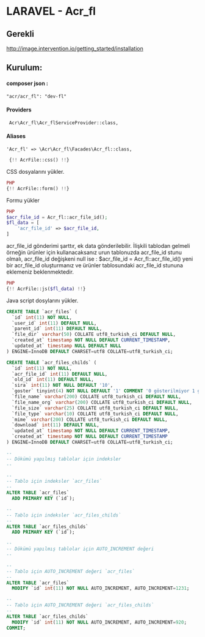 #  LARAVEL - Acr_fl
## Gerekli 
http://image.intervention.io/getting_started/installation
## Kurulum:
#### composer json : 
```
"acr/acr_fl": "dev-fl"
```


#### Providers
```
 Acr\Acr_fl\Acr_flServiceProvider::class,
```
#### Aliases
```
'Acr_fl' => \Acr\Acr_fl\Facades\Acr_fl::class,
```


```php
 {!! AcrFile::css() !!}  
```
CSS dosyalarını yükler.
```php 
PHP
{!! AcrFile::form() !!}
```
Formu yükler
```php 
PHP
$acr_file_id = Acr_fl::acr_file_id();
$fl_data = [
    'acr_file_id' => $acr_file_id,
]
```
acr_file_id gönderimi şarttır, ek data gönderilebilir. İlişkili tablodan gelmeli örneğin ürünler için kullanacaksanız urun tablonuzda acr_file_id stunu olmalı, acr_file_id değişkeni null ise : $acr_file_id = Acr_fl::acr_file_id() yeni bir acr_file_id oluşturmanız ve ürünler tablosundaki acr_file_id stununa eklemeniz beklenmektedir.
```php 
PHP
{!! AcrFile::js($fl_data) !!}
```
Java script dosylarını yükler.

```sql 
CREATE TABLE `acr_files` (
  `id` int(11) NOT NULL,
  `user_id` int(11) DEFAULT NULL,
  `parent_id` int(11) DEFAULT NULL,
  `file_dir` varchar(50) COLLATE utf8_turkish_ci DEFAULT NULL,
  `created_at` timestamp NOT NULL DEFAULT CURRENT_TIMESTAMP,
  `updated_at` timestamp NULL DEFAULT NULL
) ENGINE=InnoDB DEFAULT CHARSET=utf8 COLLATE=utf8_turkish_ci;

CREATE TABLE `acr_files_childs` (
  `id` int(11) NOT NULL,
  `acr_file_id` int(11) DEFAULT NULL,
  `old_id` int(11) DEFAULT NULL,
  `sira` int(11) NOT NULL DEFAULT '10',
  `goster` tinyint(4) NOT NULL DEFAULT '1' COMMENT '0 gösterilmiyor 1 gösteriliyor',
  `file_name` varchar(200) COLLATE utf8_turkish_ci DEFAULT NULL,
  `file_name_org` varchar(200) COLLATE utf8_turkish_ci DEFAULT NULL,
  `file_size` varchar(25) COLLATE utf8_turkish_ci DEFAULT NULL,
  `file_type` varchar(10) COLLATE utf8_turkish_ci DEFAULT NULL,
  `mime` varchar(200) COLLATE utf8_turkish_ci DEFAULT NULL,
  `download` int(11) DEFAULT NULL,
  `updated_at` timestamp NOT NULL DEFAULT CURRENT_TIMESTAMP,
  `created_at` timestamp NOT NULL DEFAULT CURRENT_TIMESTAMP
) ENGINE=InnoDB DEFAULT CHARSET=utf8 COLLATE=utf8_turkish_ci;

--
-- Dökümü yapılmış tablolar için indeksler
--

--
-- Tablo için indeksler `acr_files`
--
ALTER TABLE `acr_files`
  ADD PRIMARY KEY (`id`);

--
-- Tablo için indeksler `acr_files_childs`
--
ALTER TABLE `acr_files_childs`
  ADD PRIMARY KEY (`id`);

--
-- Dökümü yapılmış tablolar için AUTO_INCREMENT değeri
--

--
-- Tablo için AUTO_INCREMENT değeri `acr_files`
--
ALTER TABLE `acr_files`
  MODIFY `id` int(11) NOT NULL AUTO_INCREMENT, AUTO_INCREMENT=1231;

--
-- Tablo için AUTO_INCREMENT değeri `acr_files_childs`
--
ALTER TABLE `acr_files_childs`
  MODIFY `id` int(11) NOT NULL AUTO_INCREMENT, AUTO_INCREMENT=920;
COMMIT;
```


